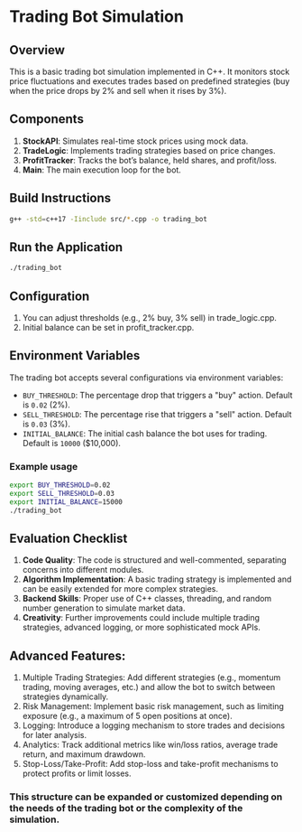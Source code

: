 # Trading Bot Simulation

## Overview
This is a basic trading bot simulation implemented in C++. It monitors stock price fluctuations and executes trades based on predefined strategies (buy when the price drops by 2% and sell when it rises by 3%).

## Components
1. **StockAPI**: Simulates real-time stock prices using mock data.
2. **TradeLogic**: Implements trading strategies based on price changes.
3. **ProfitTracker**: Tracks the bot’s balance, held shares, and profit/loss.
4. **Main**: The main execution loop for the bot.

## Build Instructions
```bash
g++ -std=c++17 -Iinclude src/*.cpp -o trading_bot
```

## Run the Application
```bash
./trading_bot
```

## Configuration
1.  You can adjust thresholds (e.g., 2% buy, 3% sell) in trade_logic.cpp.
2. Initial balance can be set in profit_tracker.cpp.

## Environment Variables

The trading bot accepts several configurations via environment variables:

- `BUY_THRESHOLD`: The percentage drop that triggers a "buy" action. Default is `0.02` (2%).
- `SELL_THRESHOLD`: The percentage rise that triggers a "sell" action. Default is `0.03` (3%).
- `INITIAL_BALANCE`: The initial cash balance the bot uses for trading. Default is `10000` ($10,000).

### Example usage

```bash
export BUY_THRESHOLD=0.02
export SELL_THRESHOLD=0.03
export INITIAL_BALANCE=15000
./trading_bot
```

## Evaluation Checklist
1. **Code Quality**: The code is structured and well-commented, separating concerns into different modules.
2. **Algorithm Implementation**: A basic trading strategy is implemented and can be easily extended for more complex strategies.
3. **Backend Skills**: Proper use of C++ classes, threading, and random number generation to simulate market data.
4. **Creativity**: Further improvements could include multiple trading strategies, advanced logging, or more sophisticated mock APIs.


## Advanced Features:
1. Multiple Trading Strategies: Add different strategies (e.g., momentum trading, moving averages, etc.) and allow the bot to switch between strategies dynamically.
2. Risk Management: Implement basic risk management, such as limiting exposure (e.g., a maximum of 5 open positions at once).
3. Logging: Introduce a logging mechanism to store trades and decisions for later analysis.
4. Analytics: Track additional metrics like win/loss ratios, average trade return, and maximum drawdown.
5. Stop-Loss/Take-Profit: Add stop-loss and take-profit mechanisms to protect profits or limit losses.



### This structure can be expanded or customized depending on the needs of the trading bot or the complexity of the simulation.

